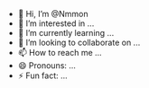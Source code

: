 - 👋 Hi, I’m @Nmmon
- 👀 I’m interested in ...
- 🌱 I’m currently learning ...
- 💞️ I’m looking to collaborate on ...
- 📫 How to reach me ...
- 😄 Pronouns: ...
- ⚡ Fun fact: ...

<!---
Nmmon/Nmmon is a ✨ special ✨ repository because its `README.md` (this file) appears on your GitHub profile.
You can click the Preview link to take a look at your changes.
--->
